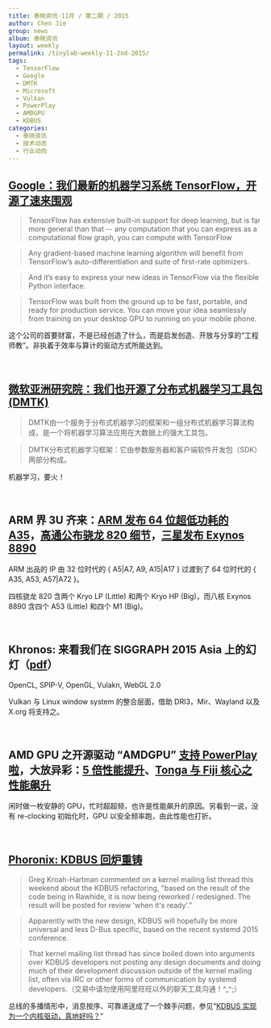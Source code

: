 ```yaml
---
title: 泰晓资讯·11月 / 第二期 / 2015
author: Chen Jie
group: news
album: 泰晓资讯
layout: weekly
permalink: /tinylab-weekly-11-2nd-2015/
tags:
  - TensorFlow
  - Google
  - DMTK
  - Microsoft
  - Vulkan
  - PowerPlay
  - AMDGPU
  - KDBUS
categories:
  - 泰晓资讯
  - 技术动态
  - 行业动向
---
```


## [Google：我们最新的机器学习系统 TensorFlow，开源了速来围观](http://googleresearch.blogspot.com/2015/11/tensorflow-googles-latest-machine_9.html)

> TensorFlow has extensive built-in support for deep learning, but is far more general than that -- any computation that you can express as a computational flow graph, you can compute with TensorFlow

> Any gradient-based machine learning algorithm will benefit from TensorFlow’s auto-differentiation and suite of first-rate optimizers.

> And it’s easy to express your new ideas in TensorFlow via the flexible Python interface.

> TensorFlow was built from the ground up to be fast, portable, and ready for production service. You can move your idea seamlessly from training on your desktop GPU to running on your mobile phone.

这个公司的首要财富，不是已经创造了什么，而是启发创造、开放与分享的“工程师教”。非执着于效率与算计的驱动方式所能达到。

<br/>

## [微软亚洲研究院：我们也开源了分布式机器学习工具包 (DMTK)](http://www.msra.cn/zh-cn/research/release/dmtk.aspx)

> DMTK由一个服务于分布式机器学习的框架和一组分布式机器学习算法构成，是一个将机器学习算法应用在大数据上的强大工具包。

> DMTK分布式机器学习框架：它由参数服务器和客户端软件开发包（SDK）两部分构成。

机器学习，要火！

<br/>

## ARM 界 3U 齐来：[ARM 发布 64 位超低功耗的 A35](http://anandtech.com/show/9769/arm-announces-cortex-a35)，[高通公布骁龙 820 细节](http://anandtech.com/show/9778/qualcomm-snapdragon-820-experience-hmp-kryo-and-demos)，[三星发布 Exynos 8890](http://anandtech.com/show/9781/samsung-announces-exynos-8890-with-cat1213-modem-and-custom-cpu)

ARM 出品的 IP 由 32 位时代的 { A5\|A7, A9, A15\|A17 } 过渡到了 64 位时代的 { A35, A53, A57\|A72 }。

四核骁龙 820 含两个 Kryo LP (Little) 和两个 Kryo HP (Big)，而八核 Exynos 8890 含四个 A53 (Little) 和四个 M1 (Big)。

<br/>

## Khronos: 来看我们在 SIGGRAPH 2015 Asia 上的幻灯（[pdf](https://www.khronos.org/assets/uploads/developers/library/2015-sigasia/SIGGRAPH-Asia_Nov15.pdf)）

OpenCL, SPIP-V, OpenGL, Vulakn, WebGL 2.0

Vulkan 与 Linux window system 的整合层面，借助 DRI3，Mir、Wayland 以及 X.org 将支持之。

<br/>

## AMD GPU 之开源驱动 “AMDGPU” [支持 PowerPlay 啦](http://lists.freedesktop.org/archives/dri-devel/2015-November/094230.html)，大放异彩：[5 倍性能提升](http://www.phoronix.com/scan.php?page=news_item&px=AMD-GPU-PowerPlay-Init)、[Tonga 与 Fiji 核心之性能飙升](http://www.phoronix.com/scan.php?item=amdgpu-powerplay-test&num=1&page=article)

闲时做一枚安静的 GPU，忙时超超频，也许是性能飙升的原因。另看到一说，没有 re-clocking 初始化时，GPU 以安全频率跑，由此性能也打折。

<br/>

## [Phoronix: KDBUS 回炉重铸](http://www.phoronix.com/scan.php?page=news_item&px=KDBUS-Back-To-Design)

> Greg Kroah-Hartman commented on a kernel mailing list thread this weekend about the KDBUS refactoring, "based on the result of the code being in Rawhide, it is now being reworked / redesigned. The result will be posted for review 'when it's ready'."
 
> Apparently with the new design, KDBUS will hopefully be more universal and less D-Bus specific, based on the recent systemd 2015 conference.

> That kernel mailing list thread has since boiled down into arguments over KDBUS developers not posting any design documents and doing much of their development discussion outside of the kernel mailing list, often via IRC or other forms of communication by systemd developers.（交易中请勿使用阿里旺旺以外的聊天工具沟通！^_^;）

总线的多播情形中，消息按序、可靠递送成了一个棘手问题，参见“[KDBUS 实现为一个内核驱动，真地好吗？](/kdbus-kernel-is-implemented-as-a-driver-its-really-okay/)”
